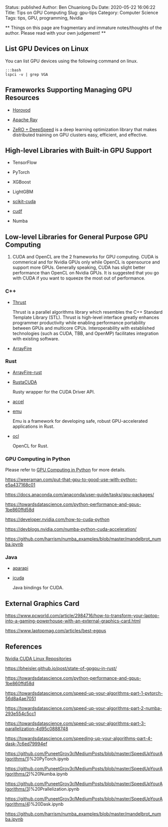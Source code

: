 Status: published
Author: Ben Chuanlong Du
Date: 2020-05-22 16:06:22
Title: Tips on GPU Computing
Slug: gpu-tips
Category: Computer Science
Tags: tips, GPU, programming, Nvidia

**
Things on this page are fragmentary and immature notes/thoughts of the author. 
Please read with your own judgement!
**
 
## List GPU Devices on Linux

You can list GPU devices using the following command on linux.

    :::bash
    lspci -v | grep VGA


## Frameworks Supporting Managing GPU Resources

- [Horovod](https://github.com/horovod/horovod)

- [Apache Ray](https://github.com/ray-project/ray)

- [ZeRO + DeepSpeed](https://github.com/microsoft/DeepSpeed)
    is a deep learning optimization library 
    that makes distributed training on GPU clusters easy, efficient, and effective.

## High-level Libraries with Built-in GPU Support 

- TensorFlow

- PyTorch 

- XGBoost

- LightGBM

- [scikit-cuda](https://github.com/lebedov/scikit-cuda)

- [cudf](https://github.com/rapidsai/cudf)

- Numba


## Low-level Libraries for General Purpose GPU Computing

1. CUDA and OpenCL are the 2 frameworks for GPU computing.
    CUDA is commerical and for Nvidia GPUs only 
    while OpenCL is opensource and support more GPUs.
    Generally speaking, 
    CUDA has slight better performance than OpenCL on Nvidia GPUs.
    It is suggested that you go with CUDA if you want to squeeze the most out of performance.

### C++ 

- [Thrust](https://developer.nvidia.com/thrust)

    Thrust is a parallel algorithms library which resembles the C++ Standard Template Library (STL). 
    Thrust is high-level interface greatly enhances programmer productivity 
    while enabling performance portability between GPUs and multicore CPUs. 
    Interoperability with established technologies (such as CUDA, TBB, and OpenMP) facilitates integration with existing software. 

- [ArrayFire](https://github.com/arrayfire/arrayfire)


### Rust

- [ArrayFire-rust](https://github.com/arrayfire/arrayfire-rust)

- [RustaCUDA](https://github.com/bheisler/RustaCUDA)

    Rusty wrapper for the CUDA Driver API.

- [accel](https://github.com/rust-accel/accel)

- [emu](https://github.com/calebwin/emu)

    Emu is a framework for developing safe, robust GPU-accelerated applications in Rust. 

- [ocl](https://github.com/cogciprocate/ocl)

    OpenCL for Rust.

### GPU Computing in Python

Please refer to 
[GPU Computing in Python](http://www.legendu.net/misc/gpu-computing-in-python)
for more details.

https://weeraman.com/put-that-gpu-to-good-use-with-python-e5a437168c01

https://docs.anaconda.com/anaconda/user-guide/tasks/gpu-packages/

https://towardsdatascience.com/python-performance-and-gpus-1be860ffd58d

https://developer.nvidia.com/how-to-cuda-python

https://devblogs.nvidia.com/numba-python-cuda-acceleration/

https://github.com/harrism/numba_examples/blob/master/mandelbrot_numba.ipynb

### Java

- [aparapi](https://github.com/Syncleus/aparapi)

- [jcuda](https://github.com/jcuda/jcuda)

    Java bindings for CUDA.

## External Graphics Card

https://www.pcworld.com/article/2984716/how-to-transform-your-laptop-into-a-gaming-powerhouse-with-an-external-graphics-card.html

https://www.laptopmag.com/articles/best-egpus


## References

[Nvidia CUDA Linux Repositories](https://developer.download.nvidia.com/compute/cuda/repos/)

https://bheisler.github.io/post/state-of-gpgpu-in-rust/

https://towardsdatascience.com/python-performance-and-gpus-1be860ffd58d

https://towardsdatascience.com/speed-up-your-algorithms-part-1-pytorch-56d8a4ae7051

https://towardsdatascience.com/speed-up-your-algorithms-part-2-numba-293e554c5cc1

https://towardsdatascience.com/speed-up-your-algorithms-part-3-parallelization-4d95c0888748

https://towardsdatascience.com/speeding-up-your-algorithms-part-4-dask-7c6ed79994ef

https://github.com/PuneetGrov3r/MediumPosts/blob/master/SpeedUpYourAlgorithms/1)%20PyTorch.ipynb

https://github.com/PuneetGrov3r/MediumPosts/blob/master/SpeedUpYourAlgorithms/2)%20Numba.ipynb

https://github.com/PuneetGrov3r/MediumPosts/blob/master/SpeedUpYourAlgorithms/3)%20Prallelization.ipynb

https://github.com/PuneetGrov3r/MediumPosts/blob/master/SpeedUpYourAlgorithms/4)%20Dask.ipynb

https://github.com/harrism/numba_examples/blob/master/mandelbrot_numba.ipynb

